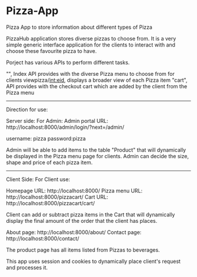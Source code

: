 # Pizza-App
Pizza App to store information about different types of Pizza

PizzaHub application stores diverse pizzas to choose from. It is a very simple generic interface application for the clients to interact with and choose these favourite 
pizza to have.

Porject has various APIs to perform different tasks.

"", Index API provides with the diverse Pizza menu to choose from for clients
viewpizza/<int:eid>, displays a broader view of each Pizza item
"cart", API provides with the checkout cart which are added by the client from the Pizza menu
_________________________________________________________________________________________________________________________________
Direction for use:

Server side:
For Admin:
Admin portal URL: http://localhost:8000/admin/login/?next=/admin/

username: pizza
password:pizza

Admin will be able to add items to the table "Product" that will dynamically be displayed in the Pizza menu page for clients.
Admin can decide the size, shape and price of each pizza item.

__________________________________________________________________________________________________________________________________

Client Side:
For Client use:

Homepage URL: http://localhost:8000/
Pizza menu URL: http://localhost:8000/pizzacart/
Cart URL: http://localhost:8000/pizzacart/cart/

Client can add or subtract pizza items in the Cart that will dynamically display the final amount of the order that the client has places.

About page: http://localhost:8000/about/
Contact page: http://localhost:8000/contact/

The product page has all items listed from Pizzas to beverages.

This app uses session and cookies to dynamically place client's request and processes it.
